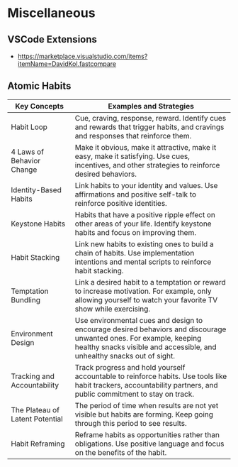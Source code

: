 # Miscellaneous

## VSCode Extensions

- https://marketplace.visualstudio.com/items?itemName=DavidKol.fastcompare

## Atomic Habits

| Key Concepts                    | Examples and Strategies                                                                                                                                                                       |
| ------------------------------- | --------------------------------------------------------------------------------------------------------------------------------------------------------------------------------------------- |
| Habit Loop                      | Cue, craving, response, reward. Identify cues and rewards that trigger habits, and cravings and responses that reinforce them.                                                                |
| 4 Laws of Behavior Change       | Make it obvious, make it attractive, make it easy, make it satisfying. Use cues, incentives, and other strategies to reinforce desired behaviors.                                             |
| Identity-Based Habits           | Link habits to your identity and values. Use affirmations and positive self-talk to reinforce positive identities.                                                                            |
| Keystone Habits                 | Habits that have a positive ripple effect on other areas of your life. Identify keystone habits and focus on improving them.                                                                  |
| Habit Stacking                  | Link new habits to existing ones to build a chain of habits. Use implementation intentions and mental scripts to reinforce habit stacking.                                                    |
| Temptation Bundling             | Link a desired habit to a temptation or reward to increase motivation. For example, only allowing yourself to watch your favorite TV show while exercising.                                   |
| Environment Design              | Use environmental cues and design to encourage desired behaviors and discourage unwanted ones. For example, keeping healthy snacks visible and accessible, and unhealthy snacks out of sight. |
| Tracking and Accountability     | Track progress and hold yourself accountable to reinforce habits. Use tools like habit trackers, accountability partners, and public commitment to stay on track.                             |
| The Plateau of Latent Potential | The period of time when results are not yet visible but habits are forming. Keep going through this period to see results.                                                                    |
| Habit Reframing                 | Reframe habits as opportunities rather than obligations. Use positive language and focus on the benefits of the habit.                                                                        |
